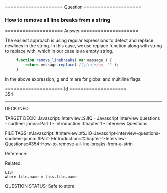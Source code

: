 ==================== Question ====================  

### How to remove all line breaks from a string  

==================== Answer ====================  

The easiest approach is using regular expressions to detect and replace newlines
in the string. In this case, we use replace function along with string to
replace with, which in our case is an empty string.

```javascript
     function remove_linebreaks( var message ) {
         return message.replace( /[\r\n]+/gm, "" );
     }
```

In the above expression, g and m are for global and multiline flags.

==================== Id ====================  
354
<!--ID: 1707879848723-->

---

DECK INFO

TARGET DECK: Javascript::Interview::SJIQ - Javascript interview questions - sudheer jonna::Part I - Introduction::Chapter 1 - Interview Questions

FILE TAGS: #Javascript::#Interview::#SJIQ-Javascript-interview-questions-sudheer-jonna::#Part-I-Introduction::#Chapter-1-Interview-Questions::#354-How-to-remove-all-line-breaks-from-a-strin

Reference:

Related:

```dataview
LIST
where file.name = this.file.name
```
QUESTION STATUS: Safe to store
